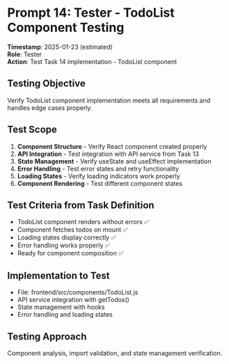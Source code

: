 # Prompt 14: Tester - TodoList Component Testing
**Timestamp**: 2025-01-23 (estimated)  
**Role**: Tester  
**Action**: Test Task 14 implementation - TodoList component

## Testing Objective
Verify TodoList component implementation meets all requirements and handles edge cases properly.

## Test Scope
1. **Component Structure** - Verify React component created properly
2. **API Integration** - Test integration with API service from Task 13
3. **State Management** - Verify useState and useEffect implementation
4. **Error Handling** - Test error states and retry functionality
5. **Loading States** - Verify loading indicators work properly
6. **Component Rendering** - Test different component states

## Test Criteria from Task Definition
- TodoList component renders without errors ✅
- Component fetches todos on mount ✅
- Loading states display correctly ✅
- Error handling works properly ✅
- Ready for component composition ✅

## Implementation to Test
- File: frontend/src/components/TodoList.js
- API service integration with getTodos()
- State management with hooks
- Error handling and loading states

## Testing Approach
Component analysis, import validation, and state management verification.